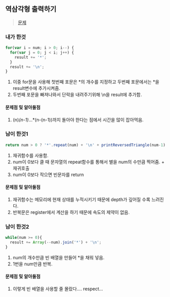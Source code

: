 ## 역삼각형 출력하기
> [문제](https://programmers.co.kr/learn/challenge_codes/113)
### 내가 한것
```javascript
for(var i = num; i > 0; i--) {
  for(var j = 0; j < i; j++) {
    result += '*';
  }
  result += '\n';
}
```
1. 이중 for문을 사용해 첫번째 포문은 *의 개수를 지정하고 두번째 포문에서는 *을 result변수에 추가시켜줌.
2. 두번째 포문을 빠져나와서 단락을 내려주기위해 \n을 result에 추가함.
#### 문제점 및 알아둘점
1. (n)*(n-1)*...*(n-(n-1))까지 돌아야 한다는 점에서 시간을 많이 잡아먹음.
### 남이 한것1
```javascript
return num > 0 ? '*'.repeat(num) + '\n' + printReversedTriangle(num-1) : '';
```
1. 재귀함수를 사용함.
2. num이 0보다 클 때 문자열의 repeat함수를 통해서 별을 num의 수만큼 찍어줌. + 재귀호출 
3. num이 0보다 작으면 빈문자를 return
#### 문제점 및 알아둘점
1. 재귀함수는 메모리에 현재 상태를 누적시키기 때문에 depth가 깊어질 수록 느려진다.
2. 반복문은 register에서 계산을 하기 때문에 속도의 제약이 없음. 

### 남이 한것2
```javascript
while(num >= 0){
  result += Array(--num).join('*') + '\n'; 
}
```
1. num의 개수만큼 빈 배열을 만들어 *을 채워 넣음.
2. 1번을 num만큼 반복.
#### 문제점 및 알아둘점
1. 이렇게 빈 배열을 사용할 줄 몰랐다.... respect...
